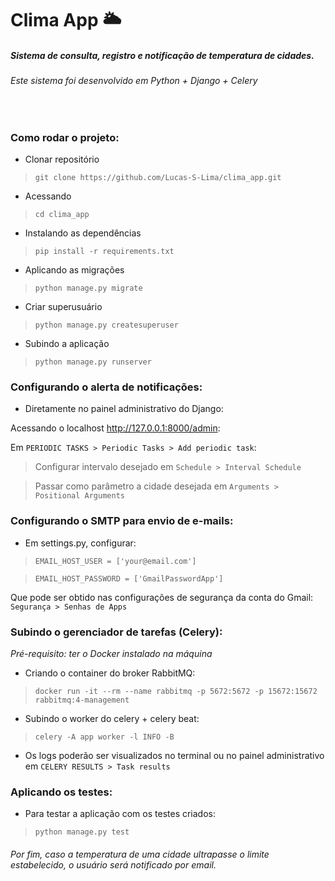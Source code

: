 # Clima App 🌥️
##### Sistema de consulta, registro e notificação de temperatura de cidades.

###### Este sistema foi desenvolvido em Python + Django + Celery
<br>

### Como rodar o projeto: 

* Clonar repositório

> `git clone https://github.com/Lucas-S-Lima/clima_app.git`

* Acessando

> `cd clima_app`

* Instalando as dependências

> `pip install -r requirements.txt`

* Aplicando as migrações

> `python manage.py migrate`

* Criar superusuário
>`python manage.py createsuperuser`

* Subindo a aplicação

> `python manage.py runserver`

### Configurando o alerta de notificações:

* Diretamente no painel administrativo do Django:

Acessando o localhost http://127.0.0.1:8000/admin:


Em `PERIODIC TASKS > Periodic Tasks > Add periodic task`:

> Configurar intervalo desejado em `Schedule > Interval Schedule`

> Passar como parâmetro a cidade desejada em `Arguments > Positional Arguments`

### Configurando o SMTP para envio de e-mails:

* Em settings.py, configurar:

>`EMAIL_HOST_USER = ['your@email.com']`

>`EMAIL_HOST_PASSWORD = ['GmailPasswordApp']`

Que pode ser obtido nas configurações de segurança da conta do Gmail: `Segurança > Senhas de Apps`

### Subindo o gerenciador de tarefas (Celery):

*Pré-requisito: ter o Docker instalado na máquina*

* Criando o container do broker RabbitMQ:

> `docker run -it --rm --name rabbitmq -p 5672:5672 -p 15672:15672 rabbitmq:4-management`

* Subindo o worker do celery + celery beat:

> `celery -A app worker -l INFO -B`

* Os logs poderão ser visualizados no terminal ou no painel administrativo em `CELERY RESULTS > Task results`

### Aplicando os testes:

* Para testar a aplicação com os testes criados:

> `python manage.py test`

###### Por fim, caso a temperatura de uma cidade ultrapasse o limite estabelecido, o usuário será notificado por email.



